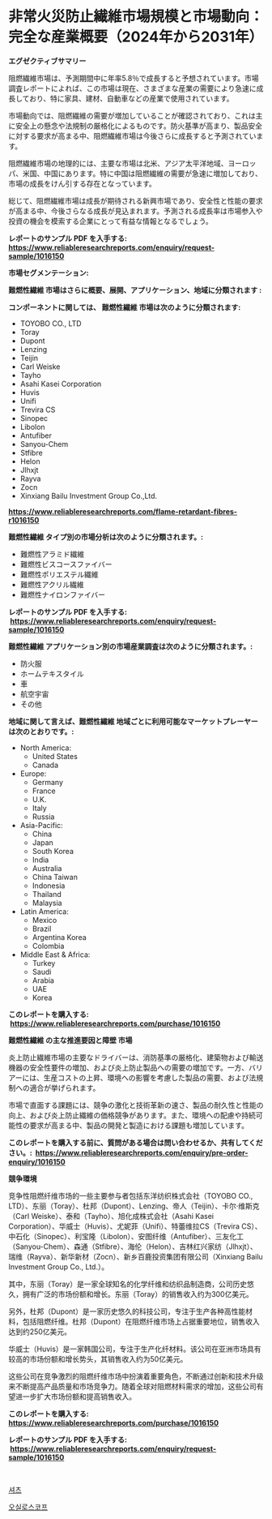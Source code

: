 <p><h1>非常火災防止繊維市場規模と市場動向：完全な産業概要（2024年から2031年）</h1></p><p><strong>エグゼクティブサマリー</strong></p>
<p><p>阻燃繊維市場は、予測期間中に年率5.8％で成長すると予想されています。市場調査レポートによれば、この市場は現在、さまざまな産業の需要により急速に成長しており、特に家具、建材、自動車などの産業で使用されています。</p><p>市場動向では、阻燃繊維の需要が増加していることが確認されており、これは主に安全上の懸念や法規制の厳格化によるものです。防火基準が高まり、製品安全に対する要求が高まる中、阻燃繊維市場は今後さらに成長すると予測されています。</p><p>阻燃繊維市場の地理的には、主要な市場は北米、アジア太平洋地域、ヨーロッパ、米国、中国にあります。特に中国は阻燃繊維の需要が急速に増加しており、市場の成長をけん引する存在となっています。</p><p>総じて、阻燃繊維市場は成長が期待される新興市場であり、安全性と性能の要求が高まる中、今後さらなる成長が見込まれます。予測される成長率は市場参入や投資の機会を模索する企業にとって有益な情報となるでしょう。</p></p>
<p><strong>レポートのサンプル PDF を入手する: <a href="https://www.reliableresearchreports.com/enquiry/request-sample/1016150">https://www.reliableresearchreports.com/enquiry/request-sample/1016150</a></strong></p>
<p><strong>市場セグメンテーション:</strong></p>
<p><strong> 難燃性繊維 市場はさらに概要、展開、アプリケーション、地域に分類されます :</strong></p>
<p><strong>コンポーネントに関しては、 難燃性繊維 市場は次のように分類されます: &nbsp;</strong></p>
<p><ul><li>TOYOBO CO., LTD</li><li>Toray</li><li>Dupont</li><li>Lenzing</li><li>Teijin</li><li>Carl Weiske</li><li>Tayho</li><li>Asahi Kasei Corporation</li><li>Huvis</li><li>Unifi</li><li>Trevira CS</li><li>Sinopec</li><li>Libolon</li><li>Antufiber</li><li>Sanyou-Chem</li><li>Stfibre</li><li>Helon</li><li>Jlhxjt</li><li>Rayva</li><li>Zocn</li><li>Xinxiang Bailu Investment Group Co.,Ltd.</li></ul></p>
<p><strong><a href="https://www.reliableresearchreports.com/flame-retardant-fibres-r1016150">https://www.reliableresearchreports.com/flame-retardant-fibres-r1016150</a></strong></p>
<p><strong> 難燃性繊維 タイプ別の市場分析は次のように分類されます。:</strong></p>
<p><ul><li>難燃性アラミド繊維</li><li>難燃性ビスコースファイバー</li><li>難燃性ポリエステル繊維</li><li>難燃性アクリル繊維</li><li>難燃性ナイロンファイバー</li></ul></p>
<p><strong>レポートのサンプル PDF を入手する: &nbsp;<a href="https://www.reliableresearchreports.com/enquiry/request-sample/1016150">https://www.reliableresearchreports.com/enquiry/request-sample/1016150</a></strong></p>
<p><strong> 難燃性繊維 アプリケーション別の市場産業調査は次のように分類されます。:</strong></p>
<p><ul><li>防火服</li><li>ホームテキスタイル</li><li>車</li><li>航空宇宙</li><li>その他</li></ul></p>
<p><strong>地域に関して言えば、難燃性繊維 地域ごとに利用可能なマーケットプレーヤーは次のとおりです。:</strong></p>
<p><ul>
    <li>
        North America:
        <ul>
            <li>United States</li>
            <li>Canada</li>
        </ul>
    </li>
    <li>
        Europe:
        <ul>
            <li>Germany</li>
            <li>France</li>
            <li>U.K.</li>
            <li>Italy</li>
            <li>Russia</li>
        </ul>
    </li>
    <li>
        Asia-Pacific:
        <ul>
            <li>China</li>
            <li>Japan</li>
            <li>South Korea</li>
            <li>India</li>
            <li>Australia</li>
            <li>China Taiwan</li>
            <li>Indonesia</li>
            <li>Thailand</li>
            <li>Malaysia</li>
        </ul>
    </li>
    <li>
        Latin America:
        <ul>
            <li>Mexico</li>
            <li>Brazil</li>
            <li>Argentina Korea</li>
            <li>Colombia</li>
        </ul>
    </li>
    <li>
        Middle East & Africa:
        <ul>
            <li>Turkey</li>
            <li>Saudi</li>
            <li>Arabia</li>
            <li>UAE</li>
            <li>Korea</li>
        </ul>
    </li>
    </ul></p>
<p><strong>このレポートを購入する: &nbsp;<a href="https://www.reliableresearchreports.com/purchase/1016150">https://www.reliableresearchreports.com/purchase/1016150</a></strong></p>
<p><strong>難燃性繊維 の主な推進要因と障壁 市場</strong></p>
<p><p>炎上防止繊維市場の主要なドライバーは、消防基準の厳格化、建築物および輸送機器の安全性要件の増加、および炎上防止製品への需要の増加です。一方、バリアーには、生産コストの上昇、環境への影響を考慮した製品の需要、および法規制への適合が挙げられます。</p><p>市場で直面する課題には、競争の激化と技術革新の速さ、製品の耐久性と性能の向上、および炎上防止繊維の価格競争があります。また、環境への配慮や持続可能性の要求が高まる中、製品の開発と製造における課題も増加しています。</p></p>
<p><strong>このレポートを購入する前に、質問がある場合は問い合わせるか、共有してください。:&nbsp; <a href="https://www.reliableresearchreports.com/enquiry/pre-order-enquiry/1016150">https://www.reliableresearchreports.com/enquiry/pre-order-enquiry/1016150</a></strong></p>
<p><strong>競争環境</strong></p>
<p><p>竞争性阻燃纤维市场的一些主要参与者包括东洋纺织株式会社（TOYOBO CO., LTD）、东丽（Toray）、杜邦（Dupont）、Lenzing、帝人（Teijin）、卡尔·维斯克（Carl Weiske）、泰和（Tayho）、旭化成株式会社（Asahi Kasei Corporation）、华威士（Huvis）、尤妮菲（Unifi）、特蕾维拉CS（Trevira CS）、中石化（Sinopec）、利宝隆（Libolon）、安图纤维（Antufiber）、三友化工（Sanyou-Chem）、森通（Stfibre）、海伦（Helon）、吉林红兴家纺（Jlhxjt）、瑞维（Rayva）、新华新材（Zocn）、新乡百鹿投资集团有限公司（Xinxiang Bailu Investment Group Co., Ltd.）。</p><p>其中，东丽（Toray）是一家全球知名的化学纤维和纺织品制造商，公司历史悠久，拥有广泛的市场份额和增长。东丽（Toray）的销售收入约为300亿美元。</p><p>另外，杜邦（Dupont）是一家历史悠久的科技公司，专注于生产各种高性能材料，包括阻燃纤维。杜邦（Dupont）在阻燃纤维市场上占据重要地位，销售收入达到约250亿美元。</p><p>华威士（Huvis）是一家韩国公司，专注于生产化纤材料。该公司在亚洲市场具有较高的市场份额和增长势头，其销售收入约为50亿美元。</p><p>这些公司在竞争激烈的阻燃纤维市场中扮演着重要角色，不断通过创新和技术升级来不断提高产品质量和市场竞争力。随着全球对阻燃材料需求的增加，这些公司有望进一步扩大市场份额和提高销售收入。</p></p>
<p><strong>このレポートを購入する: &nbsp; <a href="https://www.reliableresearchreports.com/purchase/1016150">https://www.reliableresearchreports.com/purchase/1016150</a></strong></p>
<p><strong>レポートのサンプル PDF を入手する: &nbsp;<a href="https://www.reliableresearchreports.com/enquiry/request-sample/1016150">https://www.reliableresearchreports.com/enquiry/request-sample/1016150</a></strong><strong></strong></p>
<p>&nbsp;</p>
<p><p><a href="https://github.com/CorEmtymerich56566/Market-Research-Report-List-1/blob/main/875214819556.md">셔츠</a></p><p><a href="https://github.com/GabrielBlanda5656/Market-Research-Report-List-1/blob/main/218906519555.md">오실로스코프</a></p></p>